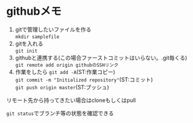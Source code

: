 # githubメモ
1. gitで管理したいファイルを作る  
`mkdir samplefile`  
2. gitを入れる  
`git init`  
3. githubと連携する(この場合ファーストコミットはいらない。.git毎くる)  
`git remote add origin githubのSSHリンク`  
4. 作業をしたら
`git add -A`(ST:作業コピー)  
`git commit -m "Initialized repository"`(ST:コミット)  
`git push origin master`(ST:プッシュ)  

リモート先から持ってきたい場合はcloneもしくはpull

`git status`でブランチ等の状態を確認できる

